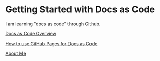 # Getting Started with Docs as Code

I am learning "docs as code" through Github.

[Docs as Code Overview](docs-as-code-overview.md)

[How to use GitHub Pages for Docs as Code](page_doc.md)

[About Me](readme.md)
